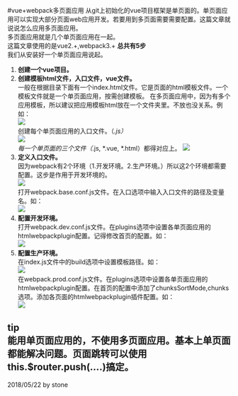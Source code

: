 #vue+webpack多页面应用
从git上初始化的vue项目框架是单页面的。单页面应用可以实现大部分页面web应用开发。若要用到多页面需要需要配置。这篇文章就说说怎么应用多页面应用。  
多页面应用就是几个单页面应用在一起。  
这篇文章使用的是vue2.+,webpack3.+
**总共有5步**  
我们从安装好一个单页面应用说起。  
1. **创建一个vue项目。**  
2. **创建模板html文件，入口文件，vue文件。**  
一般在根据目录下面有一个index.html文件。它是页面的html模板文件。一个模板文件就是一个单页面应用，按需创建模板。
在多页面应用中，因为有多个应用模板，所以建议把应用模板html放在一个文件夹里。不放也没关系。例如：  
![](./image/multiplePage0.png)  
创建每个单页面应用的入口文件。（*.js）  
![](./image/multiplePage1.png)  
每一个单页面的三个文件（*.js, *.vue, *.html）都得对应上。
![](./image/multiplePage2.png)  
3. **定义入口文件。**  
因为webpack有2个环境（1.开发环境。2.生产环境。）所以这2个环境都需要配置。这步是作用于开发环境的。  
![](./image/multiplePage3.png)  
打开webpack.base.conf.js文件。在入口选项中输入入口文件的路径及变量名。如：  
![](./image/multiplePage4.png)  
4. **配置开发环境。**  
打开webpack.dev.conf.js文件。在plugins选项中设置各单页面应用的htmlwebpackplugin配置。记得修改首页的配置。如：  
![](./image/multiplePage5.png)  
5. **配置生产环境。**  
在index.js文件中的build选项中设置模板路径。如：  
![](./image/multiplePage6.png)  
在webpack.prod.conf.js文件。在plugins选项中设置各单页面应用的htmlwebpackplugin配置。在首页的配置中添加了chunksSortMode,chunks选项。添加各页面的htmlwebpackplugin插件配置。如：  
![](./image/multiplePage7.png)  

**tip**  
能用单页面应用的，不使用多页面应用。基本上单页面都能解决问题。页面跳转可以使用this.$router.push(....)搞定。
---

2018/05/22 by stone
